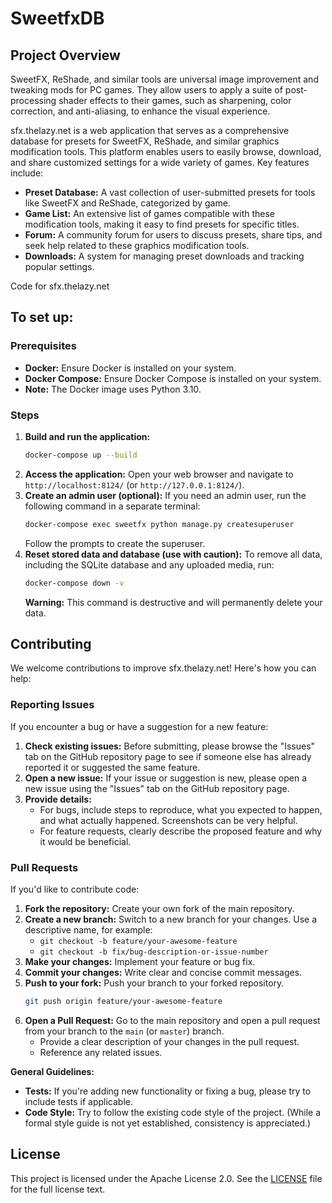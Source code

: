 # SweetfxDB

## Project Overview

SweetFX, ReShade, and similar tools are universal image improvement and tweaking mods for PC games. They allow users to apply a suite of post-processing shader effects to their games, such as sharpening, color correction, and anti-aliasing, to enhance the visual experience.

sfx.thelazy.net is a web application that serves as a comprehensive database for presets for SweetFX, ReShade, and similar graphics modification tools. This platform enables users to easily browse, download, and share customized settings for a wide variety of games. Key features include:

*   **Preset Database:** A vast collection of user-submitted presets for tools like SweetFX and ReShade, categorized by game.
*   **Game List:** An extensive list of games compatible with these modification tools, making it easy to find presets for specific titles.
*   **Forum:** A community forum for users to discuss presets, share tips, and seek help related to these graphics modification tools.
*   **Downloads:** A system for managing preset downloads and tracking popular settings.

Code for sfx.thelazy.net

## To set up:

### Prerequisites

*   **Docker:** Ensure Docker is installed on your system.
*   **Docker Compose:** Ensure Docker Compose is installed on your system.
*   **Note:** The Docker image uses Python 3.10.

### Steps

1.  **Build and run the application:**
    ```bash
    docker-compose up --build
    ```
2.  **Access the application:**
    Open your web browser and navigate to `http://localhost:8124/` (or `http://127.0.0.1:8124/`).
3.  **Create an admin user (optional):**
    If you need an admin user, run the following command in a separate terminal:
    ```bash
    docker-compose exec sweetfx python manage.py createsuperuser
    ```
    Follow the prompts to create the superuser.
4.  **Reset stored data and database (use with caution):**
    To remove all data, including the SQLite database and any uploaded media, run:
    ```bash
    docker-compose down -v
    ```
    **Warning:** This command is destructive and will permanently delete your data.

## Contributing

We welcome contributions to improve sfx.thelazy.net! Here's how you can help:

### Reporting Issues

If you encounter a bug or have a suggestion for a new feature:

1.  **Check existing issues:** Before submitting, please browse the "Issues" tab on the GitHub repository page to see if someone else has already reported it or suggested the same feature.
2.  **Open a new issue:** If your issue or suggestion is new, please open a new issue using the "Issues" tab on the GitHub repository page.
3.  **Provide details:**
    *   For bugs, include steps to reproduce, what you expected to happen, and what actually happened. Screenshots can be very helpful.
    *   For feature requests, clearly describe the proposed feature and why it would be beneficial.

### Pull Requests

If you'd like to contribute code:

1.  **Fork the repository:** Create your own fork of the main repository.
2.  **Create a new branch:** Switch to a new branch for your changes. Use a descriptive name, for example:
    *   `git checkout -b feature/your-awesome-feature`
    *   `git checkout -b fix/bug-description-or-issue-number`
3.  **Make your changes:** Implement your feature or bug fix.
4.  **Commit your changes:** Write clear and concise commit messages.
5.  **Push to your fork:** Push your branch to your forked repository.
    ```bash
    git push origin feature/your-awesome-feature
    ```
6.  **Open a Pull Request:** Go to the main repository and open a pull request from your branch to the `main` (or `master`) branch.
    *   Provide a clear description of your changes in the pull request.
    *   Reference any related issues.

**General Guidelines:**

*   **Tests:** If you're adding new functionality or fixing a bug, please try to include tests if applicable.
*   **Code Style:** Try to follow the existing code style of the project. (While a formal style guide is not yet established, consistency is appreciated.)

## License

This project is licensed under the Apache License 2.0. See the [LICENSE](LICENSE) file for the full license text.
